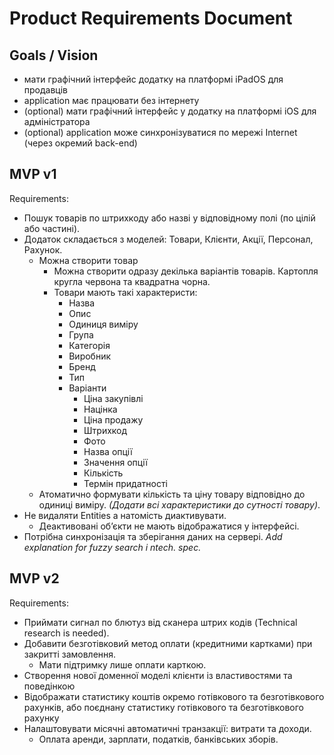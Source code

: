 # Product Requirements Document

## Goals / Vision

- мати графічний інтерфейс додатку на платформі iPadOS для продавців
- application має працювати без інтернету
- (optional) мати графічний інтерфейс у додатку на платформі iOS для адміністратора
- (optional) application може синхронізуватися по мережі Internet (через окремий back-end)

## MVP v1

Requirements:

- Пошук товарів по штрихкоду або назві у відповідному полі (по цілій або частині).
- Додаток складається з моделей: Товари, Клієнти, Акції, Персонал, Рахунок.
  - Можна створити товар
    - Можна створити одразу декілька варіантів товарів. Картопля кругла червона та квадратна чорна.
    - Товари мають такі характеристи:
      - Назва
      - Опис
      - Одиниця виміру
      - Група
      - Категорія
      - Виробник
      - Бренд
      - Тип
      - Варіанти
        - Ціна закупівлі
        - Націнка
        - Ціна продажу
        - Штрихкод
        - Фото
        - Назва опції
        - Значення опції
        - Кількість
        - Термін придатності
  - Атоматично формувати кількість та ціну товару відповідно до одиниці виміру.
<em>(Додати всі характеристики до сутності товару)</em>.
- Не видаляти Entities а натомість диактивувати.
  - Деактивовані обʼєкти не мають відображатися у інтерфейсі.
- Потрібна синхронізація та зберігання даних на сервері.
<i>Add explanation for fuzzy search i ntech. spec.</i>

## MVP v2

Requirements:

- Приймати сигнал по блютуз від сканера штрих кодів (Technical research is needed).
- Добавити безготівковий метод оплати (кредитними картками) при закритті замовлення.
  - Мати підтримку лише оплати карткою.
- Створення нової доменної моделі клієнти із властивостями та поведінкою
- Відображати статистику коштів окремо готівкового та безготівкового рахунків, або поєднану статистику готівкового та безготівкового рахунку
- Налаштовувати місячні автоматичні транзакції: витрати та доходи.
  - Оплата аренди, зарплати, податків, банківських зборів.
